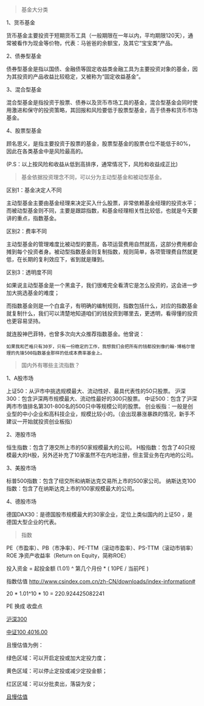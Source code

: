 <!--
 * @Descripttion: 
 * @version: 
 * @Author: hangjie.zhu
 * @Date: 2020-02-07 15:39:05
 * @LastEditors  : hangjie.zhu
 * @LastEditTime : 2020-02-07 21:16:34
 -->

> 基金大分类

1、货币基金

货币基金主要投资于短期货币工具（一般期限在一年以内，平均期限120天），通常被看作为现金等价物，代表：马爸爸的余额宝，及其它“宝宝类”产品。

2、债券型基金

债券型基金是指以国债、金融债等固定收益类金融工具为主要投资对象的基金，因为其投资的产品收益比较稳定，又被称为“固定收益基金”。

3、混合型基金

混合型基金是指投资于股票、债券以及货币市场工具的基金，混合型基金会同时使用激进和保守的投资策略，其回报和风险要低于股票型基金，高于债券和货币市场基金。

4、股票型基金

顾名思义，是指主要投资于股票的基金，股票型基金的股票仓位不能低于80%，因此在各类基金中是风险最高的。

(P.S：以上按风险和收益从低到高排序，通常情况下，风险和收益成正比)


> 基金依据投资理念不同，可以分为主动型基金和被动型基金。


区别1：基金决定人不同

主动型基金主要由基金经理来决定买入什么股票，非常依赖基金经理的投资水平；而被动型基金则不同，主要是跟踪指数，和基金经理相关性比较低，也就是今天要讲的重点，指数基金。

区别2：费率不同

主动型基金的管理难度比被动型的要高，各项运营费用自然就高，这部分费用都会摊到每个投资者身。被动型指数基金则复制指数，规则简单，各项管理费自然就更低，在长期的复利效应下，省到就是赚到。

区别3：透明度不同

如果说主动型基金是一个黑盒子，我们很难完全看清它是怎么投资的，这会进一步加大挑选基金的难度；

而指数基金则是一个白盒子，有明确的编制规则，指数包括什么，对应的指数基金就复制什么，我们可以清楚地知道咱们的钱投资到哪里去，更透明，看得懂的投资也更容易坚持。

就连股神巴菲特，也曾多次向大众推荐指数基金。他曾说：

```
如果我和芒格只有30岁，只有一份稳定的工作，我想我们会把所有的钱都投到像约翰·博格尔管理的先锋500指数基金那样的低成本费率基金上。
```


> 国内外有哪些主流指数？

1、A股市场

上证50：从沪市中挑选规模最大、流动性好、最具代表性的50只股票。
沪深300：包含沪深两市规模最大、流动性最好的300只股票。
中证500：包含了沪深两市市值排名第301-800名的500只中等规模公司的股票。
创业板指：一般是创业型的中小企业和高科技企业，规模比较小的。（会出现暴涨暴跌的情况，新手不建议一开始就投资创业板指）

2、港股市场

恒生指数：包含了港交所上市的50家规模最大的公司。
H股指数：包含了40只规模最大的H股，另外还补充了10家虽然不在内地注册，但主营业务在内地的公司。

3、美股市场

标普500指数：包含了纽交所和纳斯达克交易所上市的500家公司。
纳斯达克100指数：包含了在纳斯达克上市的100家规模最大的公司。

4、德股市场

德国DAX30：是德国股市规模最大的30家企业，定位上类似国内的上证50 ，是德国大型企业的代表。




> 指数


PE（市盈率）、PB（市净率）、PE-TTM（滚动市盈率）、PS-TTM（滚动市销率） ROE 净资产收益率（Return on Equity，简称ROE）


投入资金 = 起投金额 (1.01) ^ 第几个月份 * ( 10PE / 当前PE )

指数估值 http://www.csindex.com.cn/zh-CN/downloads/index-information#

20 * 1.01^10 * 10 = 220.924425082241

PE 换成 收盘点 

[沪深300](http://www.csindex.com.cn/zh-CN/indices/index-detail/000300)

[中证100 4016.00](http://www.csindex.com.cn/zh-CN/indices/index-detail/000903)
 


且慢估值为例：

绿色区域：可以开启定投或加大定投力度；

黄色区域：可以停止定投或减少定投金额；

红区区域：可以分批卖出，落袋为安；

[且慢估值](https://qieman.com/idx-eval)









